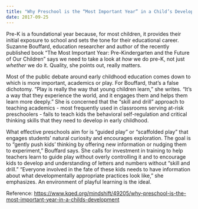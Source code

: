 ```yaml
---
title: "Why Preschool is the “Most Important Year” in a Child’s Development"
date: 2017-09-25
---
```


Pre-K is a foundational year because, for most children, it provides their initial exposure to school and sets the tone for their educational career.  Suzanne Bouffard, education researcher and author of the recently published book “The Most Important Year: Pre-Kindergarten and the Future of Our Children” says we need to take a look at <i>how</i> we do pre-K, not just <i>whether</i> we do it.  Quality, she points out, really matters.

Most of the public debate around early childhood education comes down to which is more important, academics or play.  For Bouffard, that’s a false dichotomy.  “Play is really the way that young children learn,” she writes.  “It’s a way that they experience the world, and it engages them and helps them learn more deeply.” She is concerned that the “skill and drill” approach to teaching academics - most frequently used in classrooms serving at-risk preschoolers - fails to teach kids the behavioral self-regulation and critical thinking skills that they need to develop in early childhood.

What effective preschools aim for is “guided play” or “scaffolded play” that engages students’ natural curiosity and encourages exploration.  The goal is to “gently push kids’ thinking by offering new information or nudging them to experiment,” Bouffard says. She calls for investment in training to help teachers learn to guide play without overly controlling it and to encourage kids to develop and understanding of letters and numbers without “skill and drill.”  “Everyone involved in the fate of these kids needs to have information about what developmentally appropriate practices look like,” she emphasizes.  An environment of playful learning is the ideal.

Reference: https://www.kqed.org/mindshift/49205/why-preschool-is-the-most-important-year-in-a-childs-development
